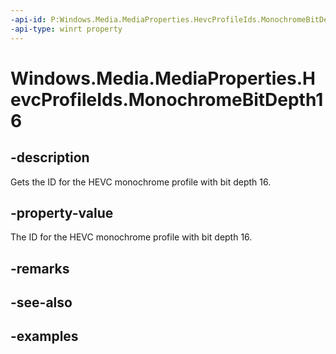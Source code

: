 ```yaml
---
-api-id: P:Windows.Media.MediaProperties.HevcProfileIds.MonochromeBitDepth16
-api-type: winrt property
---
```


# Windows.Media.MediaProperties.HevcProfileIds.MonochromeBitDepth16

<!--
public static int MonochromeBitDepth16 { get; }
-->


## -description

Gets the ID for the HEVC monochrome profile with bit depth 16.

## -property-value

The ID for the HEVC monochrome profile with bit depth 16.

## -remarks

## -see-also

## -examples


